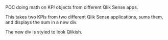 
POC doing math on KPI objects from different Qlik Sense apps.

This takes two KPIs from two different Qlik Sense applications, sums them, and displays the sum in a new div.

The new div is styled to look Qlikish.
